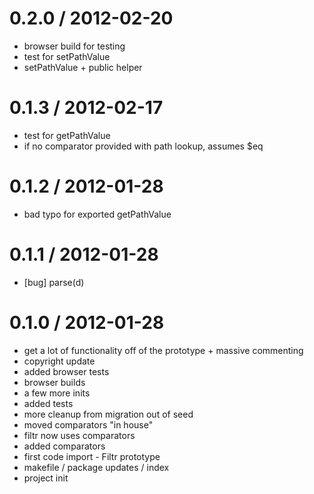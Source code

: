 
0.2.0 / 2012-02-20 
==================

  * browser build for testing
  * test for setPathValue
  * setPathValue + public helper

0.1.3 / 2012-02-17 
==================

  * test for getPathValue
  * if no comparator provided with path lookup, assumes $eq

0.1.2 / 2012-01-28 
==================

  * bad typo for exported getPathValue

0.1.1 / 2012-01-28 
==================

  * [bug] parse(d)

0.1.0 / 2012-01-28 
==================

  * get a lot of functionality off of the prototype + massive commenting
  * copyright update
  * added browser tests
  * browser builds
  * a few more inits
  * added tests
  * more cleanup from migration out of seed
  * moved comparators "in house"
  * filtr now uses comparators
  * added comparators
  * first code import - Filtr prototype
  * makefile / package updates / index
  * project init
